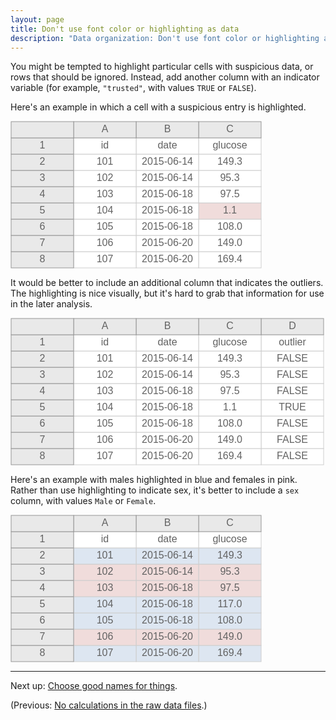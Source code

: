 ```yaml
---
layout: page
title: Don't use font color or highlighting as data
description: "Data organization: Don't use font color or highlighting as data."
---
```




You might be tempted to highlight particular cells with suspicious
data, or rows that should be ignored. Instead, add another column
with an indicator variable (for example, `"trusted"`, with values
`TRUE` or `FALSE`).

Here's an example in which a cell with a suspicious entry is highlighted.

<svg width="402px" height="236px" viewBox="0 0 402 236" preserveAspectRatio="xMinYmin meet" xmlns="http://www.w3.org/2000/svg" xmlns:xlink="http://www.w3.org/1999/xlink" version="1.1">
    <rect x="301" y="209" width="100" height="26" fill="white" stroke="#CECECE" stroke-width="1" />
    <text x="351" y="222" text-anchor="middle" dominant-baseline="middle" font-family="sans-serif" fill="#626262" font-size="16px" >169.4</text>
    <rect x="201" y="209" width="100" height="26" fill="white" stroke="#CECECE" stroke-width="1" />
    <text x="251" y="222" text-anchor="middle" dominant-baseline="middle" font-family="sans-serif" fill="#626262" font-size="16px" >2015-06-20</text>
    <rect x="101" y="209" width="100" height="26" fill="white" stroke="#CECECE" stroke-width="1" />
    <text x="151" y="222" text-anchor="middle" dominant-baseline="middle" font-family="sans-serif" fill="#626262" font-size="16px" >107</text>
    <rect x="1" y="209" width="100" height="26" fill="#E9E9E9" stroke="#969696" stroke-width="1" />
    <text x="51" y="222" text-anchor="middle" dominant-baseline="middle" font-family="sans-serif" fill="#626262" font-size="16px" >8</text>
    <rect x="301" y="183" width="100" height="26" fill="white" stroke="#CECECE" stroke-width="1" />
    <text x="351" y="196" text-anchor="middle" dominant-baseline="middle" font-family="sans-serif" fill="#626262" font-size="16px" >149.0</text>
    <rect x="201" y="183" width="100" height="26" fill="white" stroke="#CECECE" stroke-width="1" />
    <text x="251" y="196" text-anchor="middle" dominant-baseline="middle" font-family="sans-serif" fill="#626262" font-size="16px" >2015-06-20</text>
    <rect x="101" y="183" width="100" height="26" fill="white" stroke="#CECECE" stroke-width="1" />
    <text x="151" y="196" text-anchor="middle" dominant-baseline="middle" font-family="sans-serif" fill="#626262" font-size="16px" >106</text>
    <rect x="1" y="183" width="100" height="26" fill="#E9E9E9" stroke="#969696" stroke-width="1" />
    <text x="51" y="196" text-anchor="middle" dominant-baseline="middle" font-family="sans-serif" fill="#626262" font-size="16px" >7</text>
    <rect x="301" y="157" width="100" height="26" fill="white" stroke="#CECECE" stroke-width="1" />
    <text x="351" y="170" text-anchor="middle" dominant-baseline="middle" font-family="sans-serif" fill="#626262" font-size="16px" >108.0</text>
    <rect x="201" y="157" width="100" height="26" fill="white" stroke="#CECECE" stroke-width="1" />
    <text x="251" y="170" text-anchor="middle" dominant-baseline="middle" font-family="sans-serif" fill="#626262" font-size="16px" >2015-06-18</text>
    <rect x="101" y="157" width="100" height="26" fill="white" stroke="#CECECE" stroke-width="1" />
    <text x="151" y="170" text-anchor="middle" dominant-baseline="middle" font-family="sans-serif" fill="#626262" font-size="16px" >105</text>
    <rect x="1" y="157" width="100" height="26" fill="#E9E9E9" stroke="#969696" stroke-width="1" />
    <text x="51" y="170" text-anchor="middle" dominant-baseline="middle" font-family="sans-serif" fill="#626262" font-size="16px" >6</text>
    <rect x="301" y="131" width="100" height="26" fill="#F0DCDB" stroke="#CECECE" stroke-width="1" />
    <text x="351" y="144" text-anchor="middle" dominant-baseline="middle" font-family="sans-serif" fill="#626262" font-size="16px" >1.1</text>
    <rect x="201" y="131" width="100" height="26" fill="white" stroke="#CECECE" stroke-width="1" />
    <text x="251" y="144" text-anchor="middle" dominant-baseline="middle" font-family="sans-serif" fill="#626262" font-size="16px" >2015-06-18</text>
    <rect x="101" y="131" width="100" height="26" fill="white" stroke="#CECECE" stroke-width="1" />
    <text x="151" y="144" text-anchor="middle" dominant-baseline="middle" font-family="sans-serif" fill="#626262" font-size="16px" >104</text>
    <rect x="1" y="131" width="100" height="26" fill="#E9E9E9" stroke="#969696" stroke-width="1" />
    <text x="51" y="144" text-anchor="middle" dominant-baseline="middle" font-family="sans-serif" fill="#626262" font-size="16px" >5</text>
    <rect x="301" y="105" width="100" height="26" fill="white" stroke="#CECECE" stroke-width="1" />
    <text x="351" y="118" text-anchor="middle" dominant-baseline="middle" font-family="sans-serif" fill="#626262" font-size="16px" >97.5</text>
    <rect x="201" y="105" width="100" height="26" fill="white" stroke="#CECECE" stroke-width="1" />
    <text x="251" y="118" text-anchor="middle" dominant-baseline="middle" font-family="sans-serif" fill="#626262" font-size="16px" >2015-06-18</text>
    <rect x="101" y="105" width="100" height="26" fill="white" stroke="#CECECE" stroke-width="1" />
    <text x="151" y="118" text-anchor="middle" dominant-baseline="middle" font-family="sans-serif" fill="#626262" font-size="16px" >103</text>
    <rect x="1" y="105" width="100" height="26" fill="#E9E9E9" stroke="#969696" stroke-width="1" />
    <text x="51" y="118" text-anchor="middle" dominant-baseline="middle" font-family="sans-serif" fill="#626262" font-size="16px" >4</text>
    <rect x="301" y="79" width="100" height="26" fill="white" stroke="#CECECE" stroke-width="1" />
    <text x="351" y="92" text-anchor="middle" dominant-baseline="middle" font-family="sans-serif" fill="#626262" font-size="16px" >95.3</text>
    <rect x="201" y="79" width="100" height="26" fill="white" stroke="#CECECE" stroke-width="1" />
    <text x="251" y="92" text-anchor="middle" dominant-baseline="middle" font-family="sans-serif" fill="#626262" font-size="16px" >2015-06-14</text>
    <rect x="101" y="79" width="100" height="26" fill="white" stroke="#CECECE" stroke-width="1" />
    <text x="151" y="92" text-anchor="middle" dominant-baseline="middle" font-family="sans-serif" fill="#626262" font-size="16px" >102</text>
    <rect x="1" y="79" width="100" height="26" fill="#E9E9E9" stroke="#969696" stroke-width="1" />
    <text x="51" y="92" text-anchor="middle" dominant-baseline="middle" font-family="sans-serif" fill="#626262" font-size="16px" >3</text>
    <rect x="301" y="53" width="100" height="26" fill="white" stroke="#CECECE" stroke-width="1" />
    <text x="351" y="66" text-anchor="middle" dominant-baseline="middle" font-family="sans-serif" fill="#626262" font-size="16px" >149.3</text>
    <rect x="201" y="53" width="100" height="26" fill="white" stroke="#CECECE" stroke-width="1" />
    <text x="251" y="66" text-anchor="middle" dominant-baseline="middle" font-family="sans-serif" fill="#626262" font-size="16px" >2015-06-14</text>
    <rect x="101" y="53" width="100" height="26" fill="white" stroke="#CECECE" stroke-width="1" />
    <text x="151" y="66" text-anchor="middle" dominant-baseline="middle" font-family="sans-serif" fill="#626262" font-size="16px" >101</text>
    <rect x="1" y="53" width="100" height="26" fill="#E9E9E9" stroke="#969696" stroke-width="1" />
    <text x="51" y="66" text-anchor="middle" dominant-baseline="middle" font-family="sans-serif" fill="#626262" font-size="16px" >2</text>
    <rect x="301" y="27" width="100" height="26" fill="white" stroke="#CECECE" stroke-width="1" />
    <text x="351" y="40" text-anchor="middle" dominant-baseline="middle" font-family="sans-serif" fill="#626262" font-size="16px" >glucose</text>
    <rect x="201" y="27" width="100" height="26" fill="white" stroke="#CECECE" stroke-width="1" />
    <text x="251" y="40" text-anchor="middle" dominant-baseline="middle" font-family="sans-serif" fill="#626262" font-size="16px" >date</text>
    <rect x="101" y="27" width="100" height="26" fill="white" stroke="#CECECE" stroke-width="1" />
    <text x="151" y="40" text-anchor="middle" dominant-baseline="middle" font-family="sans-serif" fill="#626262" font-size="16px" >id</text>
    <rect x="1" y="27" width="100" height="26" fill="#E9E9E9" stroke="#969696" stroke-width="1" />
    <text x="51" y="40" text-anchor="middle" dominant-baseline="middle" font-family="sans-serif" fill="#626262" font-size="16px" >1</text>
    <rect x="301" y="1" width="100" height="26" fill="#E9E9E9" stroke="#969696" stroke-width="1" />
    <text x="351" y="14" text-anchor="middle" dominant-baseline="middle" font-family="sans-serif" fill="#626262" font-size="16px" >C</text>
    <rect x="201" y="1" width="100" height="26" fill="#E9E9E9" stroke="#969696" stroke-width="1" />
    <text x="251" y="14" text-anchor="middle" dominant-baseline="middle" font-family="sans-serif" fill="#626262" font-size="16px" >B</text>
    <rect x="101" y="1" width="100" height="26" fill="#E9E9E9" stroke="#969696" stroke-width="1" />
    <text x="151" y="14" text-anchor="middle" dominant-baseline="middle" font-family="sans-serif" fill="#626262" font-size="16px" >A</text>
    <rect x="1" y="1" width="100" height="26" fill="#E9E9E9" stroke="#969696" stroke-width="1" />
</svg>

It would be better to include an additional column that indicates
the outliers. The highlighting is nice visually, but it's hard to grab
that information for use in the later analysis.

<svg width="502px" height="236px" viewBox="0 0 502 236" preserveAspectRatio="xMinYmin meet" xmlns="http://www.w3.org/2000/svg" xmlns:xlink="http://www.w3.org/1999/xlink" version="1.1">
    <rect x="401" y="209" width="100" height="26" fill="white" stroke="#CECECE" stroke-width="1" />
    <text x="451" y="222" text-anchor="middle" dominant-baseline="middle" font-family="sans-serif" fill="#626262" font-size="16px" >FALSE</text>
    <rect x="301" y="209" width="100" height="26" fill="white" stroke="#CECECE" stroke-width="1" />
    <text x="351" y="222" text-anchor="middle" dominant-baseline="middle" font-family="sans-serif" fill="#626262" font-size="16px" >169.4</text>
    <rect x="201" y="209" width="100" height="26" fill="white" stroke="#CECECE" stroke-width="1" />
    <text x="251" y="222" text-anchor="middle" dominant-baseline="middle" font-family="sans-serif" fill="#626262" font-size="16px" >2015-06-20</text>
    <rect x="101" y="209" width="100" height="26" fill="white" stroke="#CECECE" stroke-width="1" />
    <text x="151" y="222" text-anchor="middle" dominant-baseline="middle" font-family="sans-serif" fill="#626262" font-size="16px" >107</text>
    <rect x="1" y="209" width="100" height="26" fill="#E9E9E9" stroke="#969696" stroke-width="1" />
    <text x="51" y="222" text-anchor="middle" dominant-baseline="middle" font-family="sans-serif" fill="#626262" font-size="16px" >8</text>
    <rect x="401" y="183" width="100" height="26" fill="white" stroke="#CECECE" stroke-width="1" />
    <text x="451" y="196" text-anchor="middle" dominant-baseline="middle" font-family="sans-serif" fill="#626262" font-size="16px" >FALSE</text>
    <rect x="301" y="183" width="100" height="26" fill="white" stroke="#CECECE" stroke-width="1" />
    <text x="351" y="196" text-anchor="middle" dominant-baseline="middle" font-family="sans-serif" fill="#626262" font-size="16px" >149.0</text>
    <rect x="201" y="183" width="100" height="26" fill="white" stroke="#CECECE" stroke-width="1" />
    <text x="251" y="196" text-anchor="middle" dominant-baseline="middle" font-family="sans-serif" fill="#626262" font-size="16px" >2015-06-20</text>
    <rect x="101" y="183" width="100" height="26" fill="white" stroke="#CECECE" stroke-width="1" />
    <text x="151" y="196" text-anchor="middle" dominant-baseline="middle" font-family="sans-serif" fill="#626262" font-size="16px" >106</text>
    <rect x="1" y="183" width="100" height="26" fill="#E9E9E9" stroke="#969696" stroke-width="1" />
    <text x="51" y="196" text-anchor="middle" dominant-baseline="middle" font-family="sans-serif" fill="#626262" font-size="16px" >7</text>
    <rect x="401" y="157" width="100" height="26" fill="white" stroke="#CECECE" stroke-width="1" />
    <text x="451" y="170" text-anchor="middle" dominant-baseline="middle" font-family="sans-serif" fill="#626262" font-size="16px" >FALSE</text>
    <rect x="301" y="157" width="100" height="26" fill="white" stroke="#CECECE" stroke-width="1" />
    <text x="351" y="170" text-anchor="middle" dominant-baseline="middle" font-family="sans-serif" fill="#626262" font-size="16px" >108.0</text>
    <rect x="201" y="157" width="100" height="26" fill="white" stroke="#CECECE" stroke-width="1" />
    <text x="251" y="170" text-anchor="middle" dominant-baseline="middle" font-family="sans-serif" fill="#626262" font-size="16px" >2015-06-18</text>
    <rect x="101" y="157" width="100" height="26" fill="white" stroke="#CECECE" stroke-width="1" />
    <text x="151" y="170" text-anchor="middle" dominant-baseline="middle" font-family="sans-serif" fill="#626262" font-size="16px" >105</text>
    <rect x="1" y="157" width="100" height="26" fill="#E9E9E9" stroke="#969696" stroke-width="1" />
    <text x="51" y="170" text-anchor="middle" dominant-baseline="middle" font-family="sans-serif" fill="#626262" font-size="16px" >6</text>
    <rect x="401" y="131" width="100" height="26" fill="white" stroke="#CECECE" stroke-width="1" />
    <text x="451" y="144" text-anchor="middle" dominant-baseline="middle" font-family="sans-serif" fill="#626262" font-size="16px" >TRUE</text>
    <rect x="301" y="131" width="100" height="26" fill="white" stroke="#CECECE" stroke-width="1" />
    <text x="351" y="144" text-anchor="middle" dominant-baseline="middle" font-family="sans-serif" fill="#626262" font-size="16px" >1.1</text>
    <rect x="201" y="131" width="100" height="26" fill="white" stroke="#CECECE" stroke-width="1" />
    <text x="251" y="144" text-anchor="middle" dominant-baseline="middle" font-family="sans-serif" fill="#626262" font-size="16px" >2015-06-18</text>
    <rect x="101" y="131" width="100" height="26" fill="white" stroke="#CECECE" stroke-width="1" />
    <text x="151" y="144" text-anchor="middle" dominant-baseline="middle" font-family="sans-serif" fill="#626262" font-size="16px" >104</text>
    <rect x="1" y="131" width="100" height="26" fill="#E9E9E9" stroke="#969696" stroke-width="1" />
    <text x="51" y="144" text-anchor="middle" dominant-baseline="middle" font-family="sans-serif" fill="#626262" font-size="16px" >5</text>
    <rect x="401" y="105" width="100" height="26" fill="white" stroke="#CECECE" stroke-width="1" />
    <text x="451" y="118" text-anchor="middle" dominant-baseline="middle" font-family="sans-serif" fill="#626262" font-size="16px" >FALSE</text>
    <rect x="301" y="105" width="100" height="26" fill="white" stroke="#CECECE" stroke-width="1" />
    <text x="351" y="118" text-anchor="middle" dominant-baseline="middle" font-family="sans-serif" fill="#626262" font-size="16px" >97.5</text>
    <rect x="201" y="105" width="100" height="26" fill="white" stroke="#CECECE" stroke-width="1" />
    <text x="251" y="118" text-anchor="middle" dominant-baseline="middle" font-family="sans-serif" fill="#626262" font-size="16px" >2015-06-18</text>
    <rect x="101" y="105" width="100" height="26" fill="white" stroke="#CECECE" stroke-width="1" />
    <text x="151" y="118" text-anchor="middle" dominant-baseline="middle" font-family="sans-serif" fill="#626262" font-size="16px" >103</text>
    <rect x="1" y="105" width="100" height="26" fill="#E9E9E9" stroke="#969696" stroke-width="1" />
    <text x="51" y="118" text-anchor="middle" dominant-baseline="middle" font-family="sans-serif" fill="#626262" font-size="16px" >4</text>
    <rect x="401" y="79" width="100" height="26" fill="white" stroke="#CECECE" stroke-width="1" />
    <text x="451" y="92" text-anchor="middle" dominant-baseline="middle" font-family="sans-serif" fill="#626262" font-size="16px" >FALSE</text>
    <rect x="301" y="79" width="100" height="26" fill="white" stroke="#CECECE" stroke-width="1" />
    <text x="351" y="92" text-anchor="middle" dominant-baseline="middle" font-family="sans-serif" fill="#626262" font-size="16px" >95.3</text>
    <rect x="201" y="79" width="100" height="26" fill="white" stroke="#CECECE" stroke-width="1" />
    <text x="251" y="92" text-anchor="middle" dominant-baseline="middle" font-family="sans-serif" fill="#626262" font-size="16px" >2015-06-14</text>
    <rect x="101" y="79" width="100" height="26" fill="white" stroke="#CECECE" stroke-width="1" />
    <text x="151" y="92" text-anchor="middle" dominant-baseline="middle" font-family="sans-serif" fill="#626262" font-size="16px" >102</text>
    <rect x="1" y="79" width="100" height="26" fill="#E9E9E9" stroke="#969696" stroke-width="1" />
    <text x="51" y="92" text-anchor="middle" dominant-baseline="middle" font-family="sans-serif" fill="#626262" font-size="16px" >3</text>
    <rect x="401" y="53" width="100" height="26" fill="white" stroke="#CECECE" stroke-width="1" />
    <text x="451" y="66" text-anchor="middle" dominant-baseline="middle" font-family="sans-serif" fill="#626262" font-size="16px" >FALSE</text>
    <rect x="301" y="53" width="100" height="26" fill="white" stroke="#CECECE" stroke-width="1" />
    <text x="351" y="66" text-anchor="middle" dominant-baseline="middle" font-family="sans-serif" fill="#626262" font-size="16px" >149.3</text>
    <rect x="201" y="53" width="100" height="26" fill="white" stroke="#CECECE" stroke-width="1" />
    <text x="251" y="66" text-anchor="middle" dominant-baseline="middle" font-family="sans-serif" fill="#626262" font-size="16px" >2015-06-14</text>
    <rect x="101" y="53" width="100" height="26" fill="white" stroke="#CECECE" stroke-width="1" />
    <text x="151" y="66" text-anchor="middle" dominant-baseline="middle" font-family="sans-serif" fill="#626262" font-size="16px" >101</text>
    <rect x="1" y="53" width="100" height="26" fill="#E9E9E9" stroke="#969696" stroke-width="1" />
    <text x="51" y="66" text-anchor="middle" dominant-baseline="middle" font-family="sans-serif" fill="#626262" font-size="16px" >2</text>
    <rect x="401" y="27" width="100" height="26" fill="white" stroke="#CECECE" stroke-width="1" />
    <text x="451" y="40" text-anchor="middle" dominant-baseline="middle" font-family="sans-serif" fill="#626262" font-size="16px" >outlier</text>
    <rect x="301" y="27" width="100" height="26" fill="white" stroke="#CECECE" stroke-width="1" />
    <text x="351" y="40" text-anchor="middle" dominant-baseline="middle" font-family="sans-serif" fill="#626262" font-size="16px" >glucose</text>
    <rect x="201" y="27" width="100" height="26" fill="white" stroke="#CECECE" stroke-width="1" />
    <text x="251" y="40" text-anchor="middle" dominant-baseline="middle" font-family="sans-serif" fill="#626262" font-size="16px" >date</text>
    <rect x="101" y="27" width="100" height="26" fill="white" stroke="#CECECE" stroke-width="1" />
    <text x="151" y="40" text-anchor="middle" dominant-baseline="middle" font-family="sans-serif" fill="#626262" font-size="16px" >id</text>
    <rect x="1" y="27" width="100" height="26" fill="#E9E9E9" stroke="#969696" stroke-width="1" />
    <text x="51" y="40" text-anchor="middle" dominant-baseline="middle" font-family="sans-serif" fill="#626262" font-size="16px" >1</text>
    <rect x="401" y="1" width="100" height="26" fill="#E9E9E9" stroke="#969696" stroke-width="1" />
    <text x="451" y="14" text-anchor="middle" dominant-baseline="middle" font-family="sans-serif" fill="#626262" font-size="16px" >D</text>
    <rect x="301" y="1" width="100" height="26" fill="#E9E9E9" stroke="#969696" stroke-width="1" />
    <text x="351" y="14" text-anchor="middle" dominant-baseline="middle" font-family="sans-serif" fill="#626262" font-size="16px" >C</text>
    <rect x="201" y="1" width="100" height="26" fill="#E9E9E9" stroke="#969696" stroke-width="1" />
    <text x="251" y="14" text-anchor="middle" dominant-baseline="middle" font-family="sans-serif" fill="#626262" font-size="16px" >B</text>
    <rect x="101" y="1" width="100" height="26" fill="#E9E9E9" stroke="#969696" stroke-width="1" />
    <text x="151" y="14" text-anchor="middle" dominant-baseline="middle" font-family="sans-serif" fill="#626262" font-size="16px" >A</text>
    <rect x="1" y="1" width="100" height="26" fill="#E9E9E9" stroke="#969696" stroke-width="1" />
</svg>

Here's an example with males highlighted in blue and females in
pink. Rather than use highlighting to indicate sex, it's better to
include a `sex` column, with values `Male` or `Female`.

<svg width="402px" height="236px" viewBox="0 0 402 236" preserveAspectRatio="xMinYmin meet" xmlns="http://www.w3.org/2000/svg" xmlns:xlink="http://www.w3.org/1999/xlink" version="1.1">
    <rect x="301" y="209" width="100" height="26" fill="#DDE6F1" stroke="#CECECE" stroke-width="1" />
    <text x="351" y="222" text-anchor="middle" dominant-baseline="middle" font-family="sans-serif" fill="#626262" font-size="16px" >169.4</text>
    <rect x="201" y="209" width="100" height="26" fill="#DDE6F1" stroke="#CECECE" stroke-width="1" />
    <text x="251" y="222" text-anchor="middle" dominant-baseline="middle" font-family="sans-serif" fill="#626262" font-size="16px" >2015-06-20</text>
    <rect x="101" y="209" width="100" height="26" fill="#DDE6F1" stroke="#CECECE" stroke-width="1" />
    <text x="151" y="222" text-anchor="middle" dominant-baseline="middle" font-family="sans-serif" fill="#626262" font-size="16px" >107</text>
    <rect x="1" y="209" width="100" height="26" fill="#E9E9E9" stroke="#969696" stroke-width="1" />
    <text x="51" y="222" text-anchor="middle" dominant-baseline="middle" font-family="sans-serif" fill="#626262" font-size="16px" >8</text>
    <rect x="301" y="183" width="100" height="26" fill="#F0DCDB" stroke="#CECECE" stroke-width="1" />
    <text x="351" y="196" text-anchor="middle" dominant-baseline="middle" font-family="sans-serif" fill="#626262" font-size="16px" >149.0</text>
    <rect x="201" y="183" width="100" height="26" fill="#F0DCDB" stroke="#CECECE" stroke-width="1" />
    <text x="251" y="196" text-anchor="middle" dominant-baseline="middle" font-family="sans-serif" fill="#626262" font-size="16px" >2015-06-20</text>
    <rect x="101" y="183" width="100" height="26" fill="#F0DCDB" stroke="#CECECE" stroke-width="1" />
    <text x="151" y="196" text-anchor="middle" dominant-baseline="middle" font-family="sans-serif" fill="#626262" font-size="16px" >106</text>
    <rect x="1" y="183" width="100" height="26" fill="#E9E9E9" stroke="#969696" stroke-width="1" />
    <text x="51" y="196" text-anchor="middle" dominant-baseline="middle" font-family="sans-serif" fill="#626262" font-size="16px" >7</text>
    <rect x="301" y="157" width="100" height="26" fill="#DDE6F1" stroke="#CECECE" stroke-width="1" />
    <text x="351" y="170" text-anchor="middle" dominant-baseline="middle" font-family="sans-serif" fill="#626262" font-size="16px" >108.0</text>
    <rect x="201" y="157" width="100" height="26" fill="#DDE6F1" stroke="#CECECE" stroke-width="1" />
    <text x="251" y="170" text-anchor="middle" dominant-baseline="middle" font-family="sans-serif" fill="#626262" font-size="16px" >2015-06-18</text>
    <rect x="101" y="157" width="100" height="26" fill="#DDE6F1" stroke="#CECECE" stroke-width="1" />
    <text x="151" y="170" text-anchor="middle" dominant-baseline="middle" font-family="sans-serif" fill="#626262" font-size="16px" >105</text>
    <rect x="1" y="157" width="100" height="26" fill="#E9E9E9" stroke="#969696" stroke-width="1" />
    <text x="51" y="170" text-anchor="middle" dominant-baseline="middle" font-family="sans-serif" fill="#626262" font-size="16px" >6</text>
    <rect x="301" y="131" width="100" height="26" fill="#DDE6F1" stroke="#CECECE" stroke-width="1" />
    <text x="351" y="144" text-anchor="middle" dominant-baseline="middle" font-family="sans-serif" fill="#626262" font-size="16px" >117.0</text>
    <rect x="201" y="131" width="100" height="26" fill="#DDE6F1" stroke="#CECECE" stroke-width="1" />
    <text x="251" y="144" text-anchor="middle" dominant-baseline="middle" font-family="sans-serif" fill="#626262" font-size="16px" >2015-06-18</text>
    <rect x="101" y="131" width="100" height="26" fill="#DDE6F1" stroke="#CECECE" stroke-width="1" />
    <text x="151" y="144" text-anchor="middle" dominant-baseline="middle" font-family="sans-serif" fill="#626262" font-size="16px" >104</text>
    <rect x="1" y="131" width="100" height="26" fill="#E9E9E9" stroke="#969696" stroke-width="1" />
    <text x="51" y="144" text-anchor="middle" dominant-baseline="middle" font-family="sans-serif" fill="#626262" font-size="16px" >5</text>
    <rect x="301" y="105" width="100" height="26" fill="#F0DCDB" stroke="#CECECE" stroke-width="1" />
    <text x="351" y="118" text-anchor="middle" dominant-baseline="middle" font-family="sans-serif" fill="#626262" font-size="16px" >97.5</text>
    <rect x="201" y="105" width="100" height="26" fill="#F0DCDB" stroke="#CECECE" stroke-width="1" />
    <text x="251" y="118" text-anchor="middle" dominant-baseline="middle" font-family="sans-serif" fill="#626262" font-size="16px" >2015-06-18</text>
    <rect x="101" y="105" width="100" height="26" fill="#F0DCDB" stroke="#CECECE" stroke-width="1" />
    <text x="151" y="118" text-anchor="middle" dominant-baseline="middle" font-family="sans-serif" fill="#626262" font-size="16px" >103</text>
    <rect x="1" y="105" width="100" height="26" fill="#E9E9E9" stroke="#969696" stroke-width="1" />
    <text x="51" y="118" text-anchor="middle" dominant-baseline="middle" font-family="sans-serif" fill="#626262" font-size="16px" >4</text>
    <rect x="301" y="79" width="100" height="26" fill="#F0DCDB" stroke="#CECECE" stroke-width="1" />
    <text x="351" y="92" text-anchor="middle" dominant-baseline="middle" font-family="sans-serif" fill="#626262" font-size="16px" >95.3</text>
    <rect x="201" y="79" width="100" height="26" fill="#F0DCDB" stroke="#CECECE" stroke-width="1" />
    <text x="251" y="92" text-anchor="middle" dominant-baseline="middle" font-family="sans-serif" fill="#626262" font-size="16px" >2015-06-14</text>
    <rect x="101" y="79" width="100" height="26" fill="#F0DCDB" stroke="#CECECE" stroke-width="1" />
    <text x="151" y="92" text-anchor="middle" dominant-baseline="middle" font-family="sans-serif" fill="#626262" font-size="16px" >102</text>
    <rect x="1" y="79" width="100" height="26" fill="#E9E9E9" stroke="#969696" stroke-width="1" />
    <text x="51" y="92" text-anchor="middle" dominant-baseline="middle" font-family="sans-serif" fill="#626262" font-size="16px" >3</text>
    <rect x="301" y="53" width="100" height="26" fill="#DDE6F1" stroke="#CECECE" stroke-width="1" />
    <text x="351" y="66" text-anchor="middle" dominant-baseline="middle" font-family="sans-serif" fill="#626262" font-size="16px" >149.3</text>
    <rect x="201" y="53" width="100" height="26" fill="#DDE6F1" stroke="#CECECE" stroke-width="1" />
    <text x="251" y="66" text-anchor="middle" dominant-baseline="middle" font-family="sans-serif" fill="#626262" font-size="16px" >2015-06-14</text>
    <rect x="101" y="53" width="100" height="26" fill="#DDE6F1" stroke="#CECECE" stroke-width="1" />
    <text x="151" y="66" text-anchor="middle" dominant-baseline="middle" font-family="sans-serif" fill="#626262" font-size="16px" >101</text>
    <rect x="1" y="53" width="100" height="26" fill="#E9E9E9" stroke="#969696" stroke-width="1" />
    <text x="51" y="66" text-anchor="middle" dominant-baseline="middle" font-family="sans-serif" fill="#626262" font-size="16px" >2</text>
    <rect x="301" y="27" width="100" height="26" fill="white" stroke="#CECECE" stroke-width="1" />
    <text x="351" y="40" text-anchor="middle" dominant-baseline="middle" font-family="sans-serif" fill="#626262" font-size="16px" >glucose</text>
    <rect x="201" y="27" width="100" height="26" fill="white" stroke="#CECECE" stroke-width="1" />
    <text x="251" y="40" text-anchor="middle" dominant-baseline="middle" font-family="sans-serif" fill="#626262" font-size="16px" >date</text>
    <rect x="101" y="27" width="100" height="26" fill="white" stroke="#CECECE" stroke-width="1" />
    <text x="151" y="40" text-anchor="middle" dominant-baseline="middle" font-family="sans-serif" fill="#626262" font-size="16px" >id</text>
    <rect x="1" y="27" width="100" height="26" fill="#E9E9E9" stroke="#969696" stroke-width="1" />
    <text x="51" y="40" text-anchor="middle" dominant-baseline="middle" font-family="sans-serif" fill="#626262" font-size="16px" >1</text>
    <rect x="301" y="1" width="100" height="26" fill="#E9E9E9" stroke="#969696" stroke-width="1" />
    <text x="351" y="14" text-anchor="middle" dominant-baseline="middle" font-family="sans-serif" fill="#626262" font-size="16px" >C</text>
    <rect x="201" y="1" width="100" height="26" fill="#E9E9E9" stroke="#969696" stroke-width="1" />
    <text x="251" y="14" text-anchor="middle" dominant-baseline="middle" font-family="sans-serif" fill="#626262" font-size="16px" >B</text>
    <rect x="101" y="1" width="100" height="26" fill="#E9E9E9" stroke="#969696" stroke-width="1" />
    <text x="151" y="14" text-anchor="middle" dominant-baseline="middle" font-family="sans-serif" fill="#626262" font-size="16px" >A</text>
    <rect x="1" y="1" width="100" height="26" fill="#E9E9E9" stroke="#969696" stroke-width="1" />
</svg>

---

Next up: [Choose good names for things](names.html).

(Previous: [No calculations in the raw data files](no_calculations.html).)
